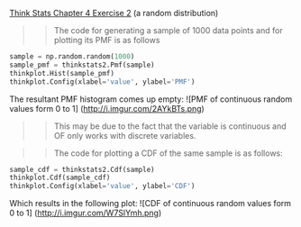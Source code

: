 [Think Stats Chapter 4 Exercise 2](http://greenteapress.com/thinkstats2/html/thinkstats2005.html#toc41) (a random distribution)

>> The code for generating a sample of 1000 data points and for plotting its PMF is as follows
```python
sample = np.random.random(1000)
sample_pmf = thinkstats2.Pmf(sample)
thinkplot.Hist(sample_pmf)
thinkplot.Config(xlabel='value', ylabel='PMF')
```
The resultant PMF histogram comes up empty:
![PMF of continuous random values form 0 to 1] (http://i.imgur.com/2AYkBTs.png)

>> This may be due to the fact that the variable is continuous and OF only works with discrete variables. 

>> The code for plotting a CDF of the same sample is as follows:
```python
sample_cdf = thinkstats2.Cdf(sample)
thinkplot.Cdf(sample_cdf)
thinkplot.Config(xlabel='value', ylabel='CDF')
```
Which results in the following plot:
![CDF of continuous random values form 0 to 1] (http://i.imgur.com/W7SlYmh.png)
